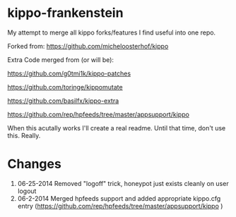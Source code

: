 kippo-frankenstein
==================

My attempt to merge all kippo forks/features I find useful into one repo.

Forked from: https://github.com/micheloosterhof/kippo

Extra Code merged from (or will be):

https://github.com/g0tmi1k/kippo-patches

https://github.com/toringe/kippomutate

https://github.com/basilfx/kippo-extra

https://github.com/rep/hpfeeds/tree/master/appsupport/kippo


When this acutally works I'll create a real readme. Until that time, don't use this. Really.

Changes
=======

1. 06-25-2014 Removed "logoff" trick, honeypot just exists cleanly on user logout
2. 06-2-2014 Merged hpfeeds support and added appropriate kippo.cfg entry (https://github.com/rep/hpfeeds/tree/master/appsupport/kippo
)
